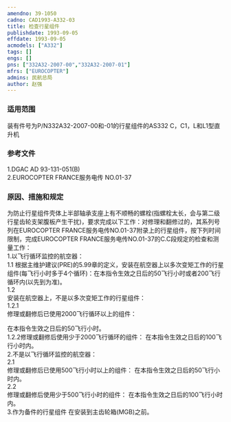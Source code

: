 ```yaml
---
amendno: 39-1050  
cadno: CAD1993-A332-03  
title: 检查行星组件  
publishdate: 1993-09-05  
effdate: 1993-09-05  
acmodels: ["A332"]  
tags: []  
engs: []  
pns: ["332A32-2007-00","332A32-2007-01"]  
mfrs: ["EUROCOPTER"]  
admins: 民航总局  
author: 赵强  
---
```

  
### 适用范围  
装有件号为P/N332A32-2007-00和-01的行星组件的AS332 C，C1，L和L1型直升机  
  
<!--more-->  
### 参考文件  
  1.DGAC AD 93-131-051(B)  
  2.EUROCOPTER FRANCE服务电传 NO.01-37  
  
### 原因、措施和规定  

  为防止行星组件壳体上半部轴承支座上有不顺畅的螺栓(指螺栓太长，会与第二级行星齿轮支架腹板产生干扰)，要求完成以下工作：对修理和翻修过的，其系列号列在EUROCOPTER FRANCE服务电传NO.01-37附录上的行星组件，按下列时间限制，完成EUROCOPTER FRANCE服务电传NO.01-37的C.C段规定的检查和测量工作：  
  1.以飞行循环监控的航空器：  
1.1 根据主维护建议(PRE)的5.99章的定义，安装在航空器上以多次变矩工作的行星组件(每飞行小时多于4个循环)：在本指令生效之日后的50飞行小时或者200飞行循环内(以先到为准)。  
1.2  
 安装在航空器上，不是以多次变矩工作的行星组件：  
1.2.1  
 修理或翻修后已使用2000飞行循环以上的组件：  
  
  在本指令生效之日后的50飞行小时。  
1.2.2修理或翻修后使用少于2000飞行循环的组件：     在本指令生效之日后的100飞行小时内。  
  2.不是以飞行循环监控的航空器：  
2.1  
 修理或翻修后已使用500飞行小时以上的组件：     在本指令生效之日后的50飞行小时内。  
2.2  
 修理或翻修后使用少于500飞行小时的组件：     在本指令生效之日后的100飞行小时内。  
  3.作为备件的行星组件     在安装到主齿轮箱(MGB)之前。  
  
